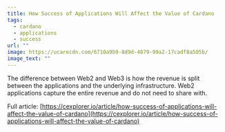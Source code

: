 ```yaml
---
title: How Success of Applications Will Affect the Value of Cardano
tags:
  - cardano
  - applications
  - success
url: ""
image: https://ucarecdn.com/6710a9b9-8d9d-4879-99a2-17cadf8a505b/
image_text: ""
---
```


The difference between Web2 and Web3 is how the revenue is split between the applications and the underlying infrastructure. Web2 applications capture the entire revenue and do not need to share with.

Full article: [https://cexplorer.io/article/how-success-of-applications-will-affect-the-value-of-cardano](https://cexplorer.io/article/how-success-of-applications-will-affect-the-value-of-cardano)
